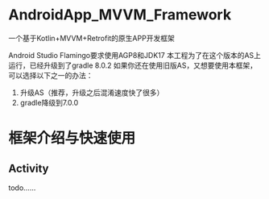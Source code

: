 # AndroidApp_MVVM_Framework
一个基于Kotlin+MVVM+Retrofit的原生APP开发框架

Android Studio Flamingo要求使用AGP8和JDK17
本工程为了在这个版本的AS上运行，已经升级到了gradle 8.0.2
如果你还在使用旧版AS，又想要使用本框架，可以选择以下之一的办法：
1. 升级AS（推荐，升级之后混淆速度快了很多）
2. gradle降级到7.0.0


# 框架介绍与快速使用
## Activity
todo……
